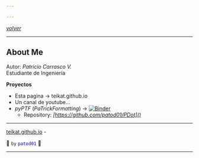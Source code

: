 ```yaml
---

---
```


<link rel="icon" href="etc/icon.png">

[*volver*][teikat]

---

## About Me

Autor: *Patricio Carrasco V.* <br>
Estudiante de Ingeniería

**Proyectos**

- Esta pagina -> teikat.github.io
- Un canal de youtube...
- *pyPTF* (*PaTrickFormatting*) -> [![Binder](https://mybinder.org/badge_logo.svg)](https://mybinder.org/v2/gh/patod01/PDot/master?filepath=PDot.ipynb)
    - Repository: _[https://github.com/patod01/PDot]()_

---

[teikat.github.io][teikat] - <span id="herobrine"></span>

:ghost: `by` <span style="color: blue;">`patod01`</span> :ghost:

[teikat]: https://teikat.github.io

---

<script type="text/javascript" src="/herobrine.js"></script>
